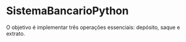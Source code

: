# SistemaBancarioPython
 O objetivo é implementar três operações essenciais: depósito, saque e extrato. 
